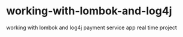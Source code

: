 # working-with-lombok-and-log4j
working with lombok and log4j payment service app real time project
